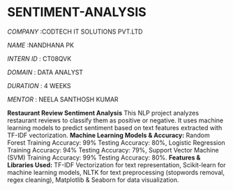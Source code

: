 # SENTIMENT-ANALYSIS

*COMPANY* :CODTECH IT SOLUTIONS PVT.LTD

*NAME* :NANDHANA PK

*INTERN ID* : CT08QVK

*DOMAIN* : DATA ANALYST 

*DURATION* : 4 WEEKS

*MENTOR* : NEELA SANTHOSH KUMAR  

**Restaurant Review Sentiment Analysis**
This NLP project analyzes restaurant reviews to classify them as positive or negative. It uses machine learning models to predict sentiment based on text features extracted with TF-IDF vectorization.
**Machine Learning Models & Accuracy:**
Random Forest
Training Accuracy: 99%
Testing Accuracy: 80%,
Logistic Regression
Training Accuracy: 94%
Testing Accuracy: 79%,
Support Vector Machine (SVM)
Training Accuracy: 99%
Testing Accuracy: 80%.
**Features & Libraries Used:**
TF-IDF Vectorization for text representation,
Scikit-learn for machine learning models,
NLTK for text preprocessing (stopwords removal, regex cleaning),
Matplotlib & Seaborn for data visualization.
